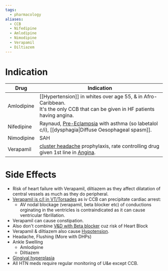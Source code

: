 ```yaml
---
tags:
  - pharmacology
aliases:
  - CCB
  - Nifedipine
  - Amlodipine
  - Nimodipine
  - Verapamil
  - Diltiazem
---
```

# Indication

| Drug       | Indication                                                                                                                                                                                                                                                                                                                                                                                                                                                                                                                                                                                                                                         |
| ---------- | -------------------------------------------------------------------------------------------------------------------------------------------------------------------------------------------------------------------------------------------------------------------------------------------------------------------------------------------------------------------------------------------------------------------------------------------------------------------------------------------------------------------------------------------------------------------------------------------------------------------------------------------------- |
| Amlodipine | [[Hypertension]] in whites over age 55, & in Afro-Caribbean.<br>It's the only CCB that can be given in HF patients having angina.                                                                                                                                                                                                                                                                                                                                                                                                                                                                                                                  |
| Nifedipine | Raynaud, [Pre-Eclampsia](onenote:#OBG&section-id={210C3954-BE8B-A24C-8E7F-F1B991349700}&page-id={C0BF59D1-BCE5-4374-B171-1903D87D88C1}&object-id={4565101F-F82E-4BFF-AEF1-AE732C96CB13}&F&base-path=https://d.docs.live.net/450c0e1b0b9c7922/Documents/Onenote/MBBS/PLAB%201%20+%20MSRA.one) with asthma (so labetalol c/i), [[dysphagia\|Diffuse Oesophageal spasm]].                                                                                                                                                                                                                                                                             |
| Nimodipine | SAH                                                                                                                                                                                                                                                                                                                                                                                                                                                                                                                                                                                                                                                |
| Verapamil  | [cluster headache](onenote:#CNS,%20Psych&section-id={210C3954-BE8B-A24C-8E7F-F1B991349700}&page-id={36435466-1956-4089-BD96-CF2298AEF2F6}&object-id={C3916C05-903E-4964-AC4C-20C89B405C92}&CE&base-path=https://d.docs.live.net/450c0e1b0b9c7922/Documents/Onenote/MBBS/PLAB%201%20+%20MSRA.one) prophylaxis, rate controlling drug given 1st line in [Angina](onenote:#Cardiology%20MSRA&section-id={210C3954-BE8B-A24C-8E7F-F1B991349700}&page-id={0A317A5C-3852-4BCE-8FC7-F69E9A756945}&object-id={667FB727-13DE-4702-9CCF-415A5B8582C6}&36&base-path=https://d.docs.live.net/450c0e1b0b9c7922/Documents/Onenote/MBBS/PLAB%201%20+%20MSRA.one). |
# Side Effects
- Risk of heart failure with Verapamil, diltiazem as they affect dilatation of central vessels as much as they do peripheral.
- [Verapamil is c/I in VT/Torsades](onenote:#Cardiology&section-id={210C3954-BE8B-A24C-8E7F-F1B991349700}&page-id={1B7721F0-DA71-4DDC-915C-C8C35BFB0193}&object-id={F2307EF9-85DF-40B2-90A6-1C01B5744C86}&72&base-path=https://d.docs.live.net/450c0e1b0b9c7922/Documents/Onenote/MBBS/PLAB%201%20+%20MSRA.one) as iv CCB can precipitate cardiac arrest:
	- AV nodal blockage (verapamil, beta blocker etc) of conductions orginating in the ventricles is contraindicated as it can cause ventricular fibrillation.
- Verapamil can cause constipation.
- Also don't combine [V&D with Beta blocker](onenote:#Cardiology%20MSRA&section-id={210C3954-BE8B-A24C-8E7F-F1B991349700}&page-id={0A317A5C-3852-4BCE-8FC7-F69E9A756945}&object-id={667FB727-13DE-4702-9CCF-415A5B8582C6}&36&base-path=https://d.docs.live.net/450c0e1b0b9c7922/Documents/Onenote/MBBS/PLAB%201%20+%20MSRA.one) cuz risk of Heart Block
- Verapamil & diltiazem also cause [Hypotension](onenote:#Pharma&section-id={210C3954-BE8B-A24C-8E7F-F1B991349700}&page-id={7138171D-7A77-48F3-98E0-98EEDA80D74B}&object-id={3C29C37E-CC7F-4603-957B-FAA8526E92E0}&D&base-path=https://d.docs.live.net/450c0e1b0b9c7922/Documents/Onenote/MBBS/PLAB%201%20+%20MSRA.one).
- Headache, Flushing (More with DHPs)
- Ankle Swelling
	- Amlodipine
	- Diltiazem
- [Gingival hyperplasia](onenote:#Pharma&section-id={210C3954-BE8B-A24C-8E7F-F1B991349700}&page-id={7138171D-7A77-48F3-98E0-98EEDA80D74B}&object-id={E2E24E39-8CB0-46D1-A49F-F95391062F21}&D&base-path=https://d.docs.live.net/450c0e1b0b9c7922/Documents/Onenote/MBBS/PLAB%201%20+%20MSRA.one)
- All HTN meds require regular monitoring of U&e except CCB.